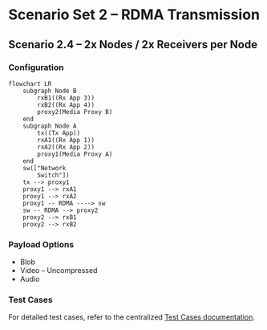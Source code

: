 # Scenario Set 2 – RDMA Transmission

## Scenario 2.4 – 2x Nodes / 2x Receivers per Node

### Configuration

```mermaid
flowchart LR
    subgraph Node B
        rxB1((Rx App 3))
        rxB2((Rx App 4))
        proxy2(Media Proxy B)
    end
    subgraph Node A
        tx((Tx App))
        rxA1((Rx App 1))
        rxA2((Rx App 2))
        proxy1(Media Proxy A)
    end
    sw(["Network
        Switch"])
    tx --> proxy1
    proxy1 --> rxA1
    proxy1 --> rxA2
    proxy1 -- RDMA ----> sw
    sw -- RDMA --> proxy2
    proxy2 --> rxB1
    proxy2 --> rxB2
```

### Payload Options

* Blob
* Video – Uncompressed
* Audio

### Test Cases

For detailed test cases, refer to the centralized [Test Cases documentation](../SCENARIO.md#test-cases).
